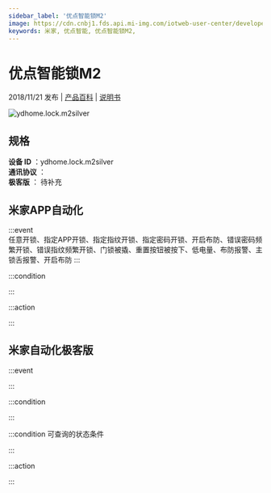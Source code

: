 ```yaml
---
sidebar_label: '优点智能锁M2'
image: https://cdn.cnbj1.fds.api.mi-img.com/iotweb-user-center/developer_1678870890276ZDRxfBhb.png?GalaxyAccessKeyId=AKVGLQWBOVIRQ3XLEW&Expires=9223372036854775807&Signature=So0WjMfq8D6JShWQFA+J91lIL6Y=
keywords: 米家, 优点智能, 优点智能锁M2, 
---
```

# 优点智能锁M2

2018/11/21 发布 | [产品百科](https://home.mi.com/webapp/content/baike/product/index.html?model=ydhome.lock.m2silver/) | [说明书](https://home.mi.com/views/introduction.html?model=ydhome.lock.m2silver&region=cn)

![ydhome.lock.m2silver](https://cdn.cnbj1.fds.api.mi-img.com/iotweb-user-center/developer_1678870890276ZDRxfBhb.png?GalaxyAccessKeyId=AKVGLQWBOVIRQ3XLEW&Expires=9223372036854775807&Signature=So0WjMfq8D6JShWQFA+J91lIL6Y=)

## 规格  
> 
**设备 ID** ：ydhome.lock.m2silver  
**通讯协议** ：  
**极客版**  ： 待补充 


## 米家APP自动化  

:::event  
任意开锁、指定APP开锁、指定指纹开锁、指定密码开锁、开启布防、错误密码频繁开锁、错误指纹频繁开锁、门锁被撬、重置按钮被按下、低电量、布防报警、主锁舌报警、开启布防
:::

:::condition  

:::

:::action   

:::

## 米家自动化极客版  

:::event  

:::

:::condition  

:::

:::condition 可查询的状态条件  

:::

:::action  

:::

        
